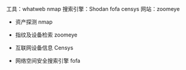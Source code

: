 工具：whatweb nmap
搜索引擎：Shodan fofa censys
网站：zoomeye

- 资产探测 nmap

- 指纹及设备检索 zoomeye

- 互联网设备信息 Censys

- 网络空间安全搜索引擎 fofa